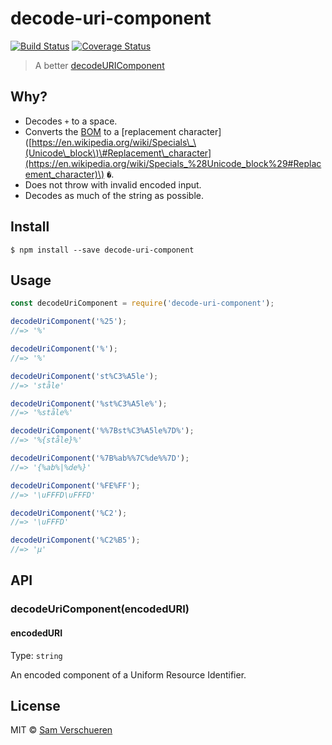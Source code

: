 # decode-uri-component

[![Build Status](https://travis-ci.org/SamVerschueren/decode-uri-component.svg?branch=master)](https://travis-ci.org/SamVerschueren/decode-uri-component) [![Coverage Status](https://coveralls.io/repos/SamVerschueren/decode-uri-component/badge.svg?branch=master&service=github)](https://coveralls.io/github/SamVerschueren/decode-uri-component?branch=master)

> A better [decodeURIComponent](https://developer.mozilla.org/en/docs/Web/JavaScript/Reference/Global_Objects/decodeURIComponent)

## Why?

* Decodes `+` to a space.
* Converts the [BOM](https://en.wikipedia.org/wiki/Byte_order_mark) to a \[replacement character\]\([https://en.wikipedia.org/wiki/Specials\_\(Unicode\_block\)\#Replacement\_character](https://en.wikipedia.org/wiki/Specials_%28Unicode_block%29#Replacement_character)\) `�`.
* Does not throw with invalid encoded input.
* Decodes as much of the string as possible.

## Install

```text
$ npm install --save decode-uri-component
```

## Usage

```javascript
const decodeUriComponent = require('decode-uri-component');

decodeUriComponent('%25');
//=> '%'

decodeUriComponent('%');
//=> '%'

decodeUriComponent('st%C3%A5le');
//=> 'ståle'

decodeUriComponent('%st%C3%A5le%');
//=> '%ståle%'

decodeUriComponent('%%7Bst%C3%A5le%7D%');
//=> '%{ståle}%'

decodeUriComponent('%7B%ab%%7C%de%%7D');
//=> '{%ab%|%de%}'

decodeUriComponent('%FE%FF');
//=> '\uFFFD\uFFFD'

decodeUriComponent('%C2');
//=> '\uFFFD'

decodeUriComponent('%C2%B5');
//=> 'µ'
```

## API

### decodeUriComponent\(encodedURI\)

#### encodedURI

Type: `string`

An encoded component of a Uniform Resource Identifier.

## License

MIT © [Sam Verschueren](https://github.com/SamVerschueren)

